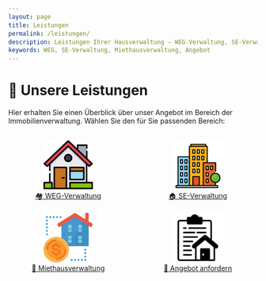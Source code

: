 ```yaml
---
layout: page
title: Leistungen
permalink: /leistungen/
description: Leistungen Ihrer Hausverwaltung – WEG-Verwaltung, SE-Verwaltung, Miethausverwaltung, Angebot anfordern
keywords: WEG, SE-Verwaltung, Miethausverwaltung, Angebot
---
```


<style>
.leistungen-container {
  display: flex;
  justify-content: space-around;
  flex-wrap: wrap;
  gap: 20px;
  margin-top: 30px;
}

.leistung-block {
  text-align: center;
  width: 200px;
}

.leistung-block img {
  width: 100px;
  height: 100px;
  transition: transform 0.3s ease;
}

.leistung-block img:hover {
  transform: scale(1.15);
}
</style>

# 💼 Unsere Leistungen

Hier erhalten Sie einen Überblick über unser Angebot im Bereich der Immobilienverwaltung. Wählen Sie den für Sie passenden Bereich:

<div class="leistungen-container">

<div class="leistung-block">
  <a href="/weg-verwaltung/">
    <img src="/assets/img/leistungen/01_WEG.png" alt="WEG-Verwaltung">
    <br/>
    🏘️ WEG-Verwaltung
  </a>
  <br/>
  
</div>

<div class="leistung-block">
  <a href="/se-verwaltung/">
    <img src="/assets/img/leistungen/02_SE.png" alt="SE-Verwaltung">
    <br/>
    🏠 SE-Verwaltung
  </a>
  <br/>
  
</div>

<div class="leistung-block">
  <a href="/miethausverwaltung/">
    <img src="/assets/img/leistungen/03_miet.png" alt="Miethausverwaltung">
    <br/>
    🏢 Miethausverwaltung
  </a>
  <br/>
  
</div>

<div class="leistung-block">
  <a href="/angebot-anfordern/">
    <img src="/assets/img/leistungen/04-angebot.png" alt="Angebot anfordern">
    <br/>
    📩 Angebot anfordern
  </a>
  <br/>
  
</div>

</div>
